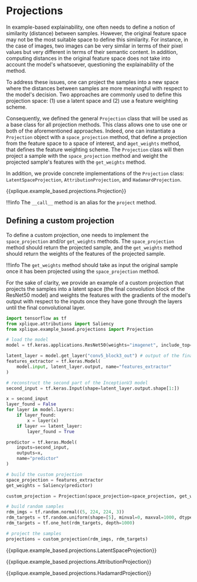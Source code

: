 # Projections

In example-based explainability, one often needs to define a notion of similarity (distance) between samples. However, the original feature space may not be the most suitable space to define this similarity. For instance, in the case of images, two images can be very similar in terms of their pixel values but very different in terms of their semantic content. In addition, computing distances in the original feature space does not take into account the model's whatsoever, questioning the explainability of the method.

To address these issues, one can project the samples into a new space where the distances between samples are more meaningful with respect to the model's decision. Two approaches are commonly used to define this projection space: (1) use a latent space and (2) use a feature weighting scheme.

Consequently, we defined the general `Projection` class that will be used as a base class for all projection methods. This class allows one to use one or both of the aforementioned approaches. Indeed, one can instantiate a `Projection` object with a `space_projection` method, that define a projection from the feature space to a space of interest, and a`get_weights` method, that defines the feature weighting scheme. The `Projection` class will then project a sample with the `space_projection` method and weight the projected sample's features with the `get_weights` method.

In addition, we provide concrete implementations of the `Projection` class: `LatentSpaceProjection`, `AttributionProjection`, and `HadamardProjection`.

{{xplique.example_based.projections.Projection}}

!!!info
    The `__call__` method is an alias for the `project` method.

## Defining a custom projection

To define a custom projection, one needs to implement the `space_projection` and/or `get_weights` methods. The `space_projection` method should return the projected sample, and the `get_weights` method should return the weights of the features of the projected sample.

!!!info
    The `get_weights` method should take as input the original sample once it has been projected using the `space_projection` method.

For the sake of clarity, we provide an example of a custom projection that projects the samples into a latent space (the final convolution block of the ResNet50 model) and weights the features with the gradients of the model's output with respect to the inputs once they have gone through the layers until the final convolutional layer.

```python
import tensorflow as tf
from xplique.attributions import Saliency
from xplique.example_based.projections import Projection

# load the model
model = tf.keras.applications.ResNet50(weights="imagenet", include_top=True)

latent_layer = model.get_layer("conv5_block3_out") # output of the final convolutional block
features_extractor = tf.keras.Model(
    model.input, latent_layer.output, name="features_extractor"
)

# reconstruct the second part of the InceptionV3 model
second_input = tf.keras.Input(shape=latent_layer.output.shape[1:])

x = second_input
layer_found = False
for layer in model.layers:
    if layer_found:
        x = layer(x)
    if layer == latent_layer:
        layer_found = True

predictor = tf.keras.Model(
    inputs=second_input,
    outputs=x,
    name="predictor"
)

# build the custom projection
space_projection = features_extractor
get_weights = Saliency(predictor)

custom_projection = Projection(space_projection=space_projection, get_weights=get_weights, mappable=False)

# build random samples
rdm_imgs = tf.random.normal((5, 224, 224, 3))
rdm_targets = tf.random.uniform(shape=[5], minval=0, maxval=1000, dtype=tf.int32)
rdm_targets = tf.one_hot(rdm_targets, depth=1000)

# project the samples
projections = custom_projection(rdm_imgs, rdm_targets)
```

{{xplique.example_based.projections.LatentSpaceProjection}}

{{xplique.example_based.projections.AttributionProjection}}

{{xplique.example_based.projections.HadamardProjection}}